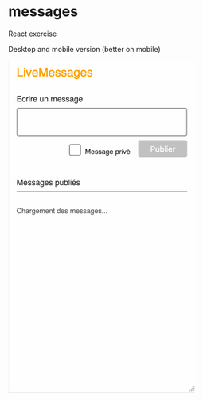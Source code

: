 # messages
React exercise

Desktop and mobile version (better on mobile)

![App demo](app-capture.gif)
